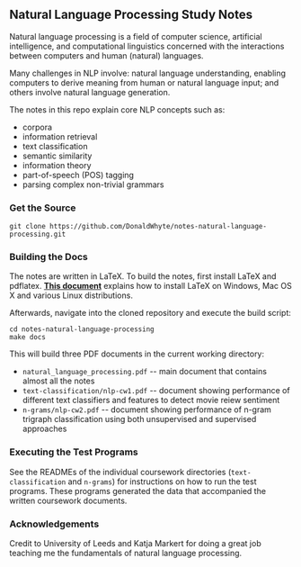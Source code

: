 ## Natural Language Processing Study Notes

Natural language processing is a field of computer science, artificial
intelligence, and computational linguistics concerned with the interactions 
between computers and human (natural) languages.

Many challenges in NLP involve: natural language understanding, enabling
computers to derive meaning from human or natural language input; and others
involve natural language generation.

The notes in this repo explain core NLP concepts such as:

* corpora
* information retrieval
* text classification
* semantic similarity
* information theory
* part-of-speech (POS) tagging
* parsing complex non-trivial grammars

### Get the Source

```
git clone https://github.com/DonaldWhyte/notes-natural-language-processing.git
```

### Building the Docs

The notes are written in LaTeX. To build the notes, first install LaTeX and
pdflatex. [**This document**](https://en.wikibooks.org/wiki/LaTeX/Installation)
explains how to install LaTeX on Windows, Mac OS X and various Linux
distributions.

Afterwards, navigate into the cloned repository and execute the build script:

```
cd notes-natural-language-processing
make docs
```

This will build three PDF documents in the current working directory:

* `natural_language_processing.pdf` -- main document that contains almost all the notes
* `text-classification/nlp-cw1.pdf` -- document showing performance of different text classifiers and features to detect movie reiew sentiment
* `n-grams/nlp-cw2.pdf` -- document showing performance of n-gram trigraph classification using both unsupervised and supervised approaches

### Executing the Test Programs

See the READMEs of the individual coursework directories (`text-classification`
and `n-grams`) for instructions on how to run the test programs. These programs
generated the data that accompanied the written coursework documents.

### Acknowledgements

Credit to University of Leeds and Katja Markert for doing a great job
teaching me the fundamentals of natural language processing.
